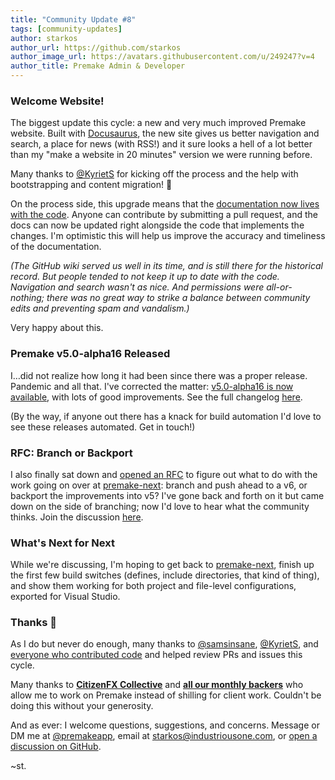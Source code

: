 ```yaml
---
title: "Community Update #8"
tags: [community-updates]
author: starkos
author_url: https://github.com/starkos
author_image_url: https://avatars.githubusercontent.com/u/249247?v=4
author_title: Premake Admin & Developer
---
```


### Welcome Website!

The biggest update this cycle: a new and very much improved Premake website. Built with [Docusaurus](https://docusaurus.io), the new site gives us better navigation and search, a place for news (with RSS!) and it sure looks a hell of a lot better than my "make a website in 20 minutes" version we were running before.

Many thanks to [@KyrietS](https://github.com/KyrietS) for kicking off the process and the help with bootstrapping and content migration! 🙌

On the process side, this upgrade means that the [documentation now lives with the code](https://github.com/premake/premake-core/tree/master/website/docs). Anyone can contribute by submitting a pull request, and the docs can now be updated right alongside the code that implements the changes. I'm optimistic this will help us improve the accuracy and timeliness of the documentation.

_(The GitHub wiki served us well in its time, and is still there for the historical record. But people tended to not keep it up to date with the code. Navigation and search wasn't as nice. And permissions were all-or-nothing; there was no great way to strike a balance between community edits and preventing spam and vandalism.)_

Very happy about this.

### Premake v5.0-alpha16 Released

I…did not realize how long it had been since there was a proper release. Pandemic and all that. I've corrected the matter: [v5.0-alpha16 is now available](https://github.com/premake/premake-core/releases/tag/v5.0.0-alpha16), with lots of good improvements. See the full changelog [here](https://github.com/premake/premake-core/releases/tag/v5.0.0-alpha16).

(By the way, if anyone out there has a knack for build automation I'd love to see these releases automated. Get in touch!)

### RFC: Branch or Backport

I also finally sat down and [opened an RFC](https://github.com/premake/premake-core/discussions/1616) to figure out what to do with the work going on over at [premake-next](https://github.com/starkos/premake-next): branch and push ahead to a v6, or backport the improvements into v5? I've gone back and forth on it but came down on the side of branching; now I'd love to hear what the community thinks. Join the discussion [here](https://github.com/premake/premake-core/discussions/1616).

### What's Next for Next

While we're discussing, I'm hoping to get back to [premake-next](https://github.com/starkos/premake-next), finish up the first few build switches (defines, include directories, that kind of thing), and show them working for both project and file-level configurations, exported for Visual Studio.

### Thanks 🙏

As I do but never do enough, many thanks to [@samsinsane](https://github.com/samsinsane), [@KyrietS](https://github.com/KyrietS), and [everyone who contributed code](https://github.com/premake/premake-core/pulls?q=is%3Apr+is%3Aclosed+sort%3Aupdated-desc) and helped review PRs and issues this cycle.

Many thanks to **[CitizenFX Collective](https://opencollective.com/_fivem#section-contributions)** and **[all our monthly backers](https://opencollective.com/premake#section-contributors)** who allow me to work on Premake instead of shilling for client work. Couldn't be doing this without your generosity.

And as ever: I welcome questions, suggestions, and concerns. Message or DM me at [@premakeapp](https://twitter.com/premakeapp), email at starkos@industriousone.com, or [open a discussion on GitHub](https://github.com/premake/premake-core/discussions).

~st.
